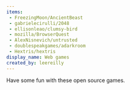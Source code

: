 ```yaml
---
items:
 - FreezingMoon/AncientBeast
 - gabrielecirulli/2048
 - ellisonleao/clumsy-bird
 - mozilla/BrowserQuest
 - AlexNisnevich/untrusted
 - doublespeakgames/adarkroom
 - Hextris/hextris
display_name: Web games
created_by: leereilly
---
```

Have some fun with these open source games.

